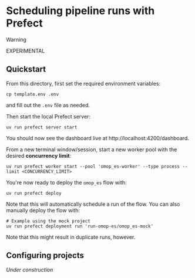 # Scheduling pipeline runs with Prefect

>[!WARNING]
> EXPERIMENTAL



## Quickstart

From this directory, first set the required environment variables:

```shell
cp template.env .env
```

and fill out the `.env` file as needed.

Then start the local Prefect server:

```shell
uv run prefect server start
```

You should now see the dashboard live at http://localhost:4200/dashboard.

From a new terminal window/session, start a new worker pool with the desired **concurrency limit**:

```shell
uv run prefect worker start --pool 'omop_es-worker' --type process --limit <CONCURRENCY_LIMIT>
```

You're now ready to deploy the `omop_es` flow with:

```shell
uv run prefect deploy
```

Note that this will automatically schedule a run of the flow. You can also manually deploy the flow
with:

```shell
# Example using the mock project
uv run prefect deployment run 'run-omop-es/omop_es-mock'
```

Note that this might result in duplicate runs, however.

## Configuring projects

_Under construction_
